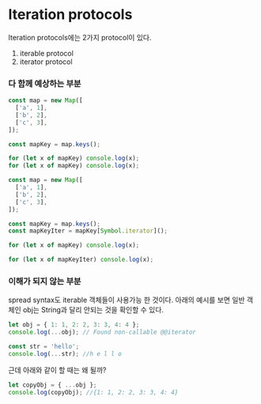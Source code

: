 # Iteration protocols

Iteration protocols에는 2가지 protocol이 있다.

1. iterable protocol
2. iterator protocol

### 다 함께 예상하는 부분

```javascript
const map = new Map([
  ['a', 1],
  ['b', 2],
  ['c', 3],
]);

const mapKey = map.keys();

for (let x of mapKey) console.log(x);
for (let x of mapKey) console.log(x);
```

```javascript
const map = new Map([
  ['a', 1],
  ['b', 2],
  ['c', 3],
]);

const mapKey = map.keys();
const mapKeyIter = mapKey[Symbol.iterator]();

for (let x of mapKey) console.log(x);

for (let x of mapKeyIter) console.log(x);
```

### 이해가 되지 않는 부분

spread syntax도 iterable 객체들이 사용가능 한 것이다. 아래의 예시를 보면 일반 객체인 obj는 String과 달리 안되는 것을 확인할 수 있다.

```javascript
let obj = { 1: 1, 2: 2, 3: 3, 4: 4 };
console.log(...obj); // Found non-callable @@iterator

const str = 'hello';
console.log(...str); //h e l l o
```

근데 아래와 같이 할 때는 왜 될까?

```javascript
let copyObj = { ...obj };
console.log(copyObj); //{1: 1, 2: 2, 3: 3, 4: 4}
```
